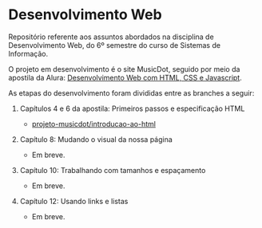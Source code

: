 # Desenvolvimento Web
Repositório referente aos assuntos abordados na disciplina de Desenvolvimento Web, do 6º semestre do curso de Sistemas de Informação.

O projeto em desenvolvimento é o site MusicDot, seguido por meio da apostila da Alura: [Desenvolvimento Web com HTML, CSS e Javascript](https://www.alura.com.br/apostila-html-css-javascript).

As etapas do desenvolvimento foram divididas entre as branches a seguir:

1. Capítulos 4 e 6 da apostila: Primeiros passos e especificação HTML
    - [projeto-musicdot/introducao-ao-html](https://github.com/WilliamJSS/Desenvolvimento-Web/tree/projeto-musicdot/introducao-ao-html/projeto-musicdot)

2. Capítulo 8: Mudando o visual da nossa página
    - Em breve.

3. Capítulo 10: Trabalhando com tamanhos e espaçamento
    - Em breve.

4. Capítulo 12: Usando links e listas
    - Em breve.
